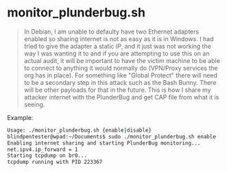 # monitor_plunderbug.sh
> In Debian, I am unable to defaulty have two Ethernet adapters enabled so sharing internet is not as easy as it is in Windows. I had tried to give the adapter a static IP, and it just was not working the way I was wanting it to and if you are attempting to use this on an actual audit, it will be important to have the victim machine to be able to connect to anything it would normally do (VPN/Proxy services the org has in place). For something like "Global Protect" there will need to be a secondary step in this attack such as the Bash Bunny. There will be other payloads for that in the future.
> This is how I share my attacker internet with the PlunderBug and get CAP file from what it is seeing.

Example:
```bash
Usage: ./monitor_plunderbug.sh {enable|disable}
blindpentester@wpad:~/Documents$ sudo ./monitor_plunderbug.sh enable
Enabling internet sharing and starting PlunderBug monitoring...
net.ipv4.ip_forward = 1
Starting tcpdump on br0...
tcpdump running with PID 223367
```
